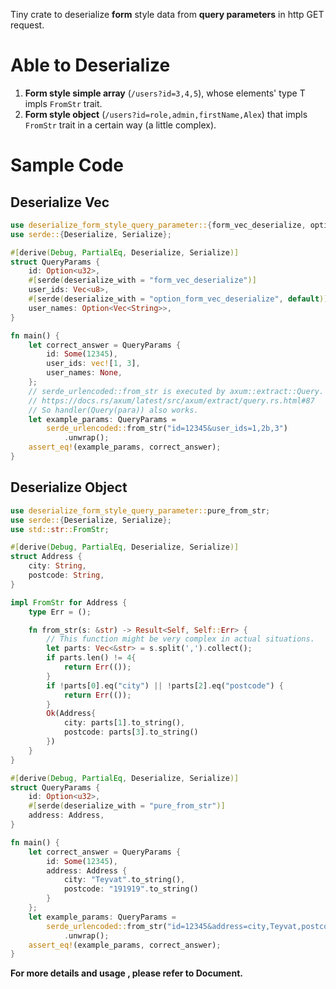 Tiny crate to deserialize **form** style data
from **query parameters** in http GET request.

# Able to Deserialize
1. **Form style simple array** (`/users?id=3,4,5`), whose elements' type T impls `FromStr` trait.
2. **Form style object** (`/users?id=role,admin,firstName,Alex`) that impls `FromStr` trait in a certain way (a little complex).

# Sample Code

## Deserialize Vec<T>
```rust
use deserialize_form_style_query_parameter::{form_vec_deserialize, option_form_vec_deserialize};
use serde::{Deserialize, Serialize};

#[derive(Debug, PartialEq, Deserialize, Serialize)]
struct QueryParams {
    id: Option<u32>,
    #[serde(deserialize_with = "form_vec_deserialize")]
    user_ids: Vec<u8>,
    #[serde(deserialize_with = "option_form_vec_deserialize", default)]
    user_names: Option<Vec<String>>,
}

fn main() {
    let correct_answer = QueryParams {
        id: Some(12345),
        user_ids: vec![1, 3],
        user_names: None,
    };
    // serde_urlencoded::from_str is executed by axum::extract::Query.
    // https://docs.rs/axum/latest/src/axum/extract/query.rs.html#87
    // So handler(Query(para)) also works.
    let example_params: QueryParams =
        serde_urlencoded::from_str("id=12345&user_ids=1,2b,3")
            .unwrap();
    assert_eq!(example_params, correct_answer);
}
```

## Deserialize Object
```rust
use deserialize_form_style_query_parameter::pure_from_str;
use serde::{Deserialize, Serialize};
use std::str::FromStr;

#[derive(Debug, PartialEq, Deserialize, Serialize)]
struct Address {
    city: String,
    postcode: String,
}

impl FromStr for Address {
    type Err = ();

    fn from_str(s: &str) -> Result<Self, Self::Err> {
        // This function might be very complex in actual situations.
        let parts: Vec<&str> = s.split(',').collect();
        if parts.len() != 4{
            return Err(());
        }
        if !parts[0].eq("city") || !parts[2].eq("postcode") {
            return Err(());
        }
        Ok(Address{
            city: parts[1].to_string(),
            postcode: parts[3].to_string()
        })
    }
}

#[derive(Debug, PartialEq, Deserialize, Serialize)]
struct QueryParams {
    id: Option<u32>,
    #[serde(deserialize_with = "pure_from_str")]
    address: Address,
}

fn main() {
    let correct_answer = QueryParams {
        id: Some(12345),
        address: Address {
            city: "Teyvat".to_string(),
            postcode: "191919".to_string()
        }
    };
    let example_params: QueryParams =
        serde_urlencoded::from_str("id=12345&address=city,Teyvat,postcode,191919")
            .unwrap();
    assert_eq!(example_params, correct_answer);
}
```

**For more details and usage , please refer to Document.**
